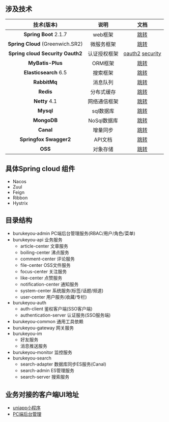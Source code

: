 
## 涉及技术

|               技术(版本)                |          说明          |                             文档                             |
| :-------------------------------------: | :--------------------: | :----------------------------------------------------------: |
|          **Spring Boot** 2.1.7          | web框架 | [跳转](https://docs.spring.io/spring-boot/docs/2.1.4.RELEASE/reference/html/index.html) |
|   **Spring Cloud**   (Greenwich.SR2)    |       微服务框架       | [跳转](https://cloud.spring.io/spring-cloud-static/Greenwich.SR4/multi/multi_spring-cloud.html) |
| **Spring cloud Security Oauth2** |      认证授权框架      | [oauth2](https://docs.spring.io/spring-security-oauth2-boot/docs/current/reference/htmlsingle/#boot-features-security-oauth2-authorization-server) [security](https://docs.spring.io/spring-security/site/docs/5.2.1.RELEASE/reference/htmlsingle/) |
|               **MyBatis-Plus**               |        ORM框架         |     [跳转](https://mp.baomidou.com/guide/)      |
|          **Elasticsearch** 6.5          |        搜索框架        | [跳转](https://www.elastic.co/guide/en/elasticsearch/reference/7.1/index.html) |
|              **RabbitMq**               |        消息队列        | [跳转](https://docs.spring.io/spring-boot/docs/2.1.4.RELEASE/reference/html/boot-features-messaging.html#boot-features-rabbitmq) |
|                **Redis**                |       分布式缓存       | [跳转](https://docs.spring.io/spring-data/redis/docs/current/reference/html/#) |
|              **Netty** 4.1              |      网络通信框架      |           [跳转](https://netty.io/wiki/index.html)           |
|                **Mysql**                |       sql数据库        | [跳转](https://docs.spring.io/spring-data/jpa/docs/2.2.4.RELEASE/reference/html/#preface) |
|               **MongoDB**               |      NoSql数据库       | [跳转](https://docs.spring.io/spring-data/mongodb/docs/2.2.4.RELEASE/reference/html/#preface) |
|              **Canal**               |      增量同步      | [跳转](https://github.com/alibaba/canal/wiki) |
|         **Springfox Swagger2**          |        API文档         | [跳转](https://springfox.github.io/springfox/docs/current/#springfox-swagger-ui) |
|                 **OSS**                 |        对象存储        |  [跳转](https://help.aliyun.com/document_detail/31827.html)  |

## 具体Spring cloud 组件
*	Nacos
*	Zuul
*	Feign
*	Ribbon
*	Hystrix

## 目录结构
*	burukeyou-admin  PC端后台管理服务(RBAC/用户/角色/菜单)
*	burukeyou-api  业务服务
	*	article-center  文章服务
	*	boiling-center 沸点服务
	*	comment-center 评论服务
	*	file-center  OSS文件服务
	*	focus-center  关注服务
	*	like-center 点赞服务
	*	notification-center 通知服务
	*	system-center 系统服务(标签/话题/频道)
	*	user-center 用户服务(收藏/专栏)
*	burukeyou-auth
	*	auth-client   鉴权客户端(SSO客户端)
	*	authentication-server   认证服务(SSO服务端)
* burukeyou-common 通用工具依赖
* burukeyou-gateway 网关服务
* burukeyou-im
	*  好友服务
	* 消息推送服务
* burukeyou-monitor 监控服务
* burukeyou-search
	* 	 search-adapter 数据库同步ES服务(Canal)
	*   search-admin   ES管理服务
	*  search-server  搜索服务





## 业务对接的客户端UI地址
*	[uniapp小程序](https://github.com/burukeYou/burukeyou-mobile/tree/dev)
*	[PC端后台管理](https://github.com/burukeYou/burukeyou-admin/tree/master/burukeyou-admin)

